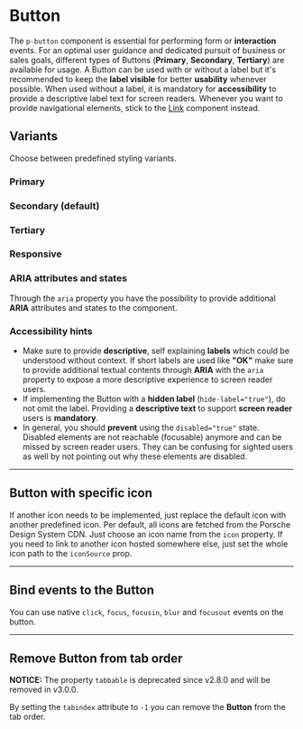 # Button

The `p-button` component is essential for performing form or **interaction** events. 
For an optimal user guidance and dedicated pursuit of business or sales goals, different types of Buttons (**Primary**, **Secondary**, **Tertiary**) are available for usage. 
A Button can be used with or without a label but it's recommended to keep the **label visible** for better **usability** whenever possible. 
When used without a label, it is mandatory for **accessibility** to provide a descriptive label text for screen readers. 
Whenever you want to provide navigational elements, stick to the [Link](components/link) component instead.

<TableOfContents></TableOfContents>

## Variants

Choose between predefined styling variants.

### Primary

<Playground :markup="primary" :config="config"></Playground>

### Secondary (default)

<Playground :markup="secondary" :config="config"></Playground>

### Tertiary

<Playground :markup="tertiary" :config="config"></Playground>

### Responsive

<Playground :markup="responsive" :config="config"></Playground>

### ARIA attributes and states 

Through the `aria` property you have the possibility to provide additional **ARIA** attributes and states to the component. 
<Playground :markup="accessibility" :config="config"></Playground>

### <A11yIcon></A11yIcon> Accessibility hints
* Make sure to provide **descriptive**, self explaining **labels** which could be understood without context. If short labels are used like **"OK"** make sure to provide additional textual contents through **ARIA** with the `aria` property to expose a more descriptive experience to screen reader users.
* If implementing the Button with a **hidden label** (`hide-label="true"`), do not omit the label. Providing a **descriptive text** to support **screen reader** users is **mandatory**.
* In general, you should **prevent** using the `disabled="true"` state. Disabled elements are not reachable (focusable) anymore and can be missed by screen reader users. They can be confusing for sighted users as well by not pointing out why these elements are disabled.

---

## Button with specific icon
If another icon needs to be implemented, just replace the default icon with another predefined icon. Per default, all icons are fetched from the Porsche Design System CDN. Just choose an icon name from the `icon` property. If you need to link to another icon hosted somewhere else, just set the whole icon path to the `iconSource` prop.

<Playground :markup="icon" :config="config"></Playground>

---

## Bind events to the Button
You can use native `click`, `focus`, `focusin`, `blur` and `focusout` events on the button.

<Playground :markup="events" :config="config"></Playground>

---

## Remove Button from tab order

**NOTICE:** The property `tabbable` is deprecated since v2.8.0 and will be removed in v3.0.0.

By setting the `tabindex` attribute to `-1` you can remove the **Button** from the tab order.

<Playground :markup="taborder" :config="config"></Playground>

<script lang="ts">
import Vue from 'vue';
import Component from 'vue-class-component';

@Component
export default class Code extends Vue {
  config = { themeable: true, spacing: 'inline' };
  
  primary = 
`<p-button variant="primary">Some label</p-button>
<p-button variant="primary" disabled>Some label</p-button>
<p-button variant="primary" loading>Some label</p-button>
<br>
<p-button variant="primary" hide-label="true">Some label</p-button>
<p-button variant="primary" hide-label="true" disabled>Some label</p-button>
<p-button variant="primary" hide-label="true" loading>Some label</p-button>`;
  
  secondary = 
`<p-button>Some label</p-button>
<p-button disabled="true">Some label</p-button>
<p-button loading="true">Some label</p-button>
<br>
<p-button hide-label="true">Some label</p-button>
<p-button hide-label="true" disabled>Some label</p-button>
<p-button hide-label="true" loading>Some label</p-button>`;

  tertiary = 
`<p-button variant="tertiary">Some label</p-button>
<p-button variant="tertiary" disabled="true">Some label</p-button>
<p-button variant="tertiary" loading="true">Some label</p-button>
<br>
<p-button variant="tertiary" hide-label="true">Some label</p-button>
<p-button variant="tertiary" hide-label="true" disabled>Some label</p-button>
<p-button variant="tertiary" hide-label="true" loading>Some label</p-button>`;

  responsive =
`<p-button variant="primary" hide-label="{ base: true, s: false }">Some label</p-button>
<p-button variant="secondary" hide-label="{ base: true, m: false }">Some label</p-button>
<p-button variant="tertiary" hide-label="{ base: true, l: false }">Some label</p-button>`;

  accessibility = 
`<p-button aria="{ 'aria-label': 'Some more descriptive label' }">Some label</p-button>`;

  icon =
`<p-button icon="delete">Some label</p-button>
<p-button icon-source="${require('../../../assets/icon-custom-kaixin.svg')}" hide-label="true">Some label</p-button>`;

  events =
`<p-button
  onclick="alert('click')"
  onfocus="console.log('focus')"
  onfocusin="console.log('focusin')"
  onblur="console.log('blur')"
  onfocusout="console.log('focusout')"
>Some label</p-button>`;
    
  taborder =
`<p-button>Some label</p-button>
<p-button tabindex="-1" hide-label="true">Some label</p-button>
<p-button>Some label</p-button>`;
}
</script>